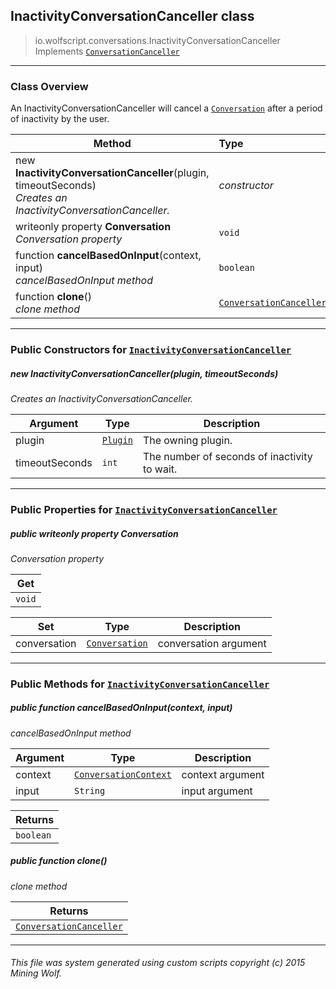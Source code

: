 ## InactivityConversationCanceller __class__

>io.wolfscript.conversations.InactivityConversationCanceller
>Implements [`ConversationCanceller`](ConversationCanceller.md)

---

### Class Overview

An InactivityConversationCanceller will cancel a [`Conversation`](Conversation.md) after a period of inactivity by the user.

Method | Type   
--- | :--- 
new __InactivityConversationCanceller__(plugin, timeoutSeconds) <br> _Creates an InactivityConversationCanceller._ | _constructor_
 writeonly property __Conversation__ <br> _Conversation property_ | `void`
 function __cancelBasedOnInput__(context, input) <br> _cancelBasedOnInput method_ | `boolean`
 function __clone__() <br> _clone method_ | [`ConversationCanceller`](ConversationCanceller.md)



---

### Public Constructors for [`InactivityConversationCanceller`](InactivityConversationCanceller.md)

##### <a id='inactivityconversationcanceller'></a>new __InactivityConversationCanceller__(plugin, timeoutSeconds) 

_Creates an InactivityConversationCanceller._

Argument | Type | Description  
--- | --- | --- 
plugin | [`Plugin`](../plugin/Plugin.md) | The owning plugin.
timeoutSeconds | `int` | The number of seconds of inactivity to wait.

---

### Public Properties for [`InactivityConversationCanceller`](InactivityConversationCanceller.md)

##### <a id='conversation'></a>public  writeonly property __Conversation__

_Conversation property_

Get | 
--- | 
`void` |

Set | Type | Description  
--- | --- | --- 
conversation | [`Conversation`](Conversation.md) | conversation argument


---

### Public Methods for [`InactivityConversationCanceller`](InactivityConversationCanceller.md)

##### <a id='cancelbasedoninput'></a>public  function __cancelBasedOnInput__(context, input)

_cancelBasedOnInput method_

Argument | Type | Description  
--- | --- | --- 
context | [`ConversationContext`](ConversationContext.md) | context argument
input | `String` | input argument

Returns | 
--- | 
`boolean` |


##### <a id='clone'></a>public  function __clone__()

_clone method_

Returns | 
--- | 
[`ConversationCanceller`](ConversationCanceller.md) |


---


###### This file was system generated using custom scripts copyright (c) 2015 Mining Wolf.
	

